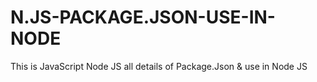 # N.JS-PACKAGE.JSON-USE-IN-NODE
This is JavaScript Node JS all details of Package.Json &amp; use in Node JS
